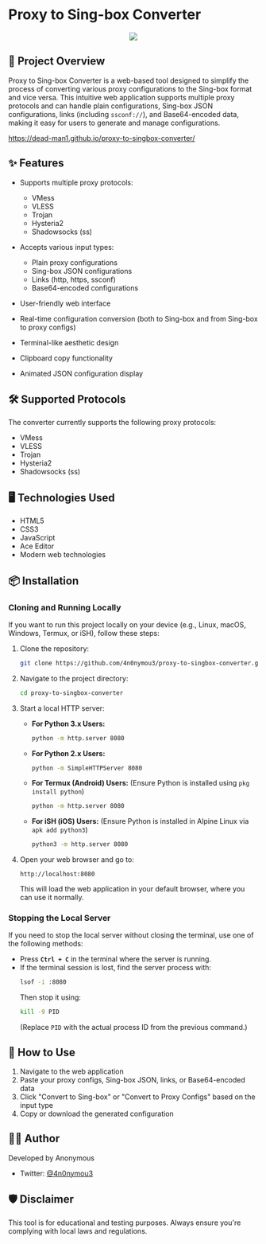 # Proxy to Sing-box Converter

<p align="center">
  <img src="https://img.shields.io/badge/version-2.0.0-blue.svg?cacheSeconds=2592000" />
</p>

## 🚀 Project Overview

Proxy to Sing-box Converter is a web-based tool designed to simplify the process of converting various proxy configurations to the Sing-box format and vice versa. This intuitive web application supports multiple proxy protocols and can handle plain configurations, Sing-box JSON configurations, links (including `ssconf://`), and Base64-encoded data, making it easy for users to generate and manage configurations.

https://dead-man1.github.io/proxy-to-singbox-converter/

## ✨ Features

- Supports multiple proxy protocols:
  - VMess
  - VLESS
  - Trojan
  - Hysteria2
  - Shadowsocks (ss)

- Accepts various input types:
  - Plain proxy configurations
  - Sing-box JSON configurations
  - Links (http, https, ssconf)
  - Base64-encoded configurations

- User-friendly web interface
- Real-time configuration conversion (both to Sing-box and from Sing-box to proxy configs)
- Terminal-like aesthetic design
- Clipboard copy functionality
- Animated JSON configuration display

## 🛠️ Supported Protocols

The converter currently supports the following proxy protocols:
- VMess
- VLESS
- Trojan
- Hysteria2
- Shadowsocks (ss)

## 🖥️ Technologies Used

- HTML5
- CSS3
- JavaScript
- Ace Editor
- Modern web technologies

## 📦 Installation

### Cloning and Running Locally

If you want to run this project locally on your device (e.g., Linux, macOS, Windows, Termux, or iSH), follow these steps:

1. Clone the repository:
   ```sh
   git clone https://github.com/4n0nymou3/proxy-to-singbox-converter.git
   ```

2. Navigate to the project directory:
   ```sh
   cd proxy-to-singbox-converter
   ```

3. Start a local HTTP server:
   
   - **For Python 3.x Users:**
     ```sh
     python -m http.server 8080
     ```
   
   - **For Python 2.x Users:**
     ```sh
     python -m SimpleHTTPServer 8080
     ```

   - **For Termux (Android) Users:** (Ensure Python is installed using `pkg install python`)
     ```sh
     python -m http.server 8080
     ```

   - **For iSH (iOS) Users:** (Ensure Python is installed in Alpine Linux via `apk add python3`)
     ```sh
     python3 -m http.server 8080
     ```

4. Open your web browser and go to:
   ```
   http://localhost:8080
   ```
   This will load the web application in your default browser, where you can use it normally.

### Stopping the Local Server

If you need to stop the local server without closing the terminal, use one of the following methods:

- Press **`Ctrl + C`** in the terminal where the server is running.
- If the terminal session is lost, find the server process with:
  ```sh
  lsof -i :8080
  ```
  Then stop it using:
  ```sh
  kill -9 PID
  ```
  (Replace `PID` with the actual process ID from the previous command.)

## 🚀 How to Use

1. Navigate to the web application
2. Paste your proxy configs, Sing-box JSON, links, or Base64-encoded data
3. Click "Convert to Sing-box" or "Convert to Proxy Configs" based on the input type
4. Copy or download the generated configuration

## 👨‍💻 Author

Developed by Anonymous
- Twitter: [@4n0nymou3](https://x.com/4n0nymou3)

## 🛡️ Disclaimer

This tool is for educational and testing purposes. Always ensure you're complying with local laws and regulations.
